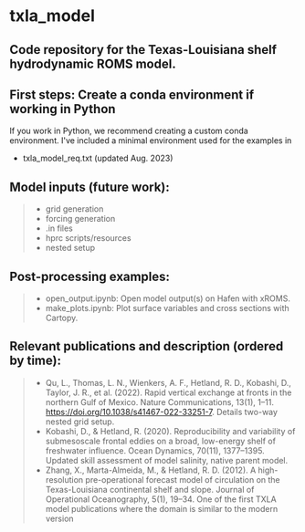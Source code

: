 # txla_model
## Code repository for the Texas-Louisiana shelf hydrodynamic ROMS model.

## First steps: Create a conda environment if working in Python
If you work in Python, we recommend creating a custom conda environment. I've included a minimal environment used for the examples in
  * txla_model_req.txt (updated Aug. 2023)
## Model inputs (future work):
> - grid generation
> - forcing generation
> - .in files
> - hprc scripts/resources
> - nested setup
## Post-processing examples:
> - open_output.ipynb: Open model output(s) on Hafen with xROMS.
> - make_plots.ipynb: Plot surface variables and cross sections with Cartopy.
## Relevant publications and description (ordered by time):
> - Qu, L., Thomas, L. N., Wienkers, A. F., Hetland, R. D., Kobashi, D., Taylor, J. R., et al. (2022). Rapid vertical exchange at fronts in the northern Gulf of Mexico. Nature Communications, 13(1), 1–11. https://doi.org/10.1038/s41467-022-33251-7. Details two-way nested grid setup.
> - Kobashi, D., & Hetland, R. (2020). Reproducibility and variability of submesoscale frontal eddies on a broad, low-energy shelf of freshwater influence. Ocean Dynamics, 70(11), 1377–1395. Updated skill assessment of model salinity, native parent model.
> - Zhang, X., Marta-Almeida, M., & Hetland, R. D. (2012). A high-resolution pre-operational forecast model of circulation on the Texas-Louisiana continental shelf and slope. Journal of Operational Oceanography, 5(1), 19–34. One of the first TXLA model publications where the domain is similar to the modern version
